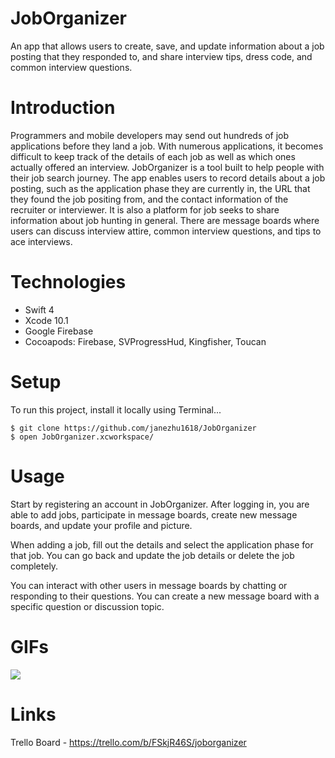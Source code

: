# JobOrganizer
An app that allows users to create, save, and update information about a job posting that they responded to, and share interview tips, dress code, and common interview questions.

# Introduction
Programmers and mobile developers may send out hundreds of job applications before they land a job.  With numerous applications, it becomes difficult to keep track of the details of each job as well as which ones actually offered an interview.  JobOrganizer is a tool built to help people with their job search journey.  The app enables users to record details about a job posting, such as the application phase they are currently in, the URL that they found the job positing from, and the contact information of the recruiter or interviewer.  It is also a platform for job seeks to share information about job hunting in general.  There are message boards where users can discuss interview attire, common interview questions, and tips to ace interviews. 

# Technologies
- Swift 4
- Xcode 10.1
- Google Firebase
- Cocoapods: Firebase, SVProgressHud, Kingfisher, Toucan

# Setup
To run this project, install it locally using Terminal...
```
$ git clone https://github.com/janezhu1618/JobOrganizer
$ open JobOrganizer.xcworkspace/
```

# Usage
Start by registering an account in JobOrganizer.  After logging in, you are able to add jobs, participate in message boards, create new message boards, and update your profile and picture. 

When adding a job, fill out the details and select the application phase for that job. You can go back and update the job details or delete the job completely.  

You can interact with other users in message boards by chatting or responding to their questions.  You can create a new message board with a specific question or discussion topic. 

# GIFs
![](.gif)

# Links
Trello Board - https://trello.com/b/FSkjR46S/joborganizer
